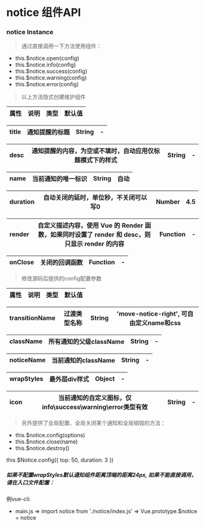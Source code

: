 # notice 组件API
### notice Instance
  > 通过直接调用一下方法使用组件：
  * this.$notice.open(config)
  * this.$notice.info(config)
  * this.$notice.success(config)
  * this.$notice.warning(config)
  * this.$notice.error(config)

  > 以上方法隐式创建维护组件

  | 属性 | 说明 | 类型 | 默认值 |
  |:-----:|:-----:|:-----:|:-----:|

  | title | 通知提醒的标题 | String | - |
  |:-----:|:-----:|:-----:|:-----:|
  
  | desc | 通知提醒的内容，为空或不填时，自动应用仅标题模式下的样式 | String | - |
  |:-----:|:-----:|:-----:|:-----:|

  | name | 当前通知的唯一标识 | String | 自动 |
  |:-----:|:-----:|:-----:|:-----:|

  | duration | 自动关闭的延时，单位秒，不关闭可以写0 | Number | 4.5 |
  |:-----:|:-----:|:-----:|:-----:|

  | render | 自定义描述内容，使用 Vue 的 Render 函数，如果同时设置了 render 和 desc，则只显示 render 的内容 | Function | - |
  |:-----:|:-----:|:-----:|:-----:|

  | onClose | 关闭的回调函数 | Function | - |
  |:-----:|:-----:|:-----:|:-----:|

  > 修改源码后提供的config配置参数

  | 属性 | 说明 | 类型 | 默认值 |
  |:-----:|:-----:|:-----:|:-----:|

  | transitionName | 过渡类型名称 | String | 'move-notice-right', 可自由定义name和css |
  |:-----:|:-----:|:-----:|:-----:|

  | className | 所有通知的父级className | String | - |
  |:-----:|:-----:|:-----:|:-----:|

  | noticeName | 当前通知的className | String | - |
  |:-----:|:-----:|:-----:|:-----:|

  | wrapStyles | 最外层div样式 | Object | - |
  |:-----:|:-----:|:-----:|:-----:|

  | icon | 当前通知的自定义图标，仅info\success\warning\error类型有效 | String | - |
  |:-----:|:-----:|:-----:|:-----:|

  > 另外提供了全局配置、全局关闭某个通知和全局销毁的方法：
  * this.$notice.config(options)
  * this.$notice.close(name)
  * this.$notice.destroy()

  this.$Notice.config({
      top: 50,
      duration: 3
  })

  ##### 如果不配置wrapStyles默认通知组件距离顶端的距离24px, 如果不能直接调用，请在入口文件配置：
  例vue-cli: 
  * main.js => import notice from './notice/index.js' => Vue.prototype.$notice = notice

